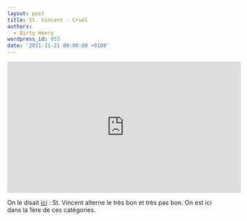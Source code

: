 ```yaml
---
layout: post
title: St. Vincent - Cruel
authors:
  - Dirty Henry
wordpress_id: 953
date: '2011-11-21 09:00:00 +0100'
---
```

<iframe width="540" height="304" src="http://www.youtube.com/embed/Itt0rALeHE8" frameborder="0" allowfullscreen></iframe>

On le disait [ici](943) : St. Vincent alterne le très bon et très pas bon. On est ici dans la 1ère de ces catégories.
